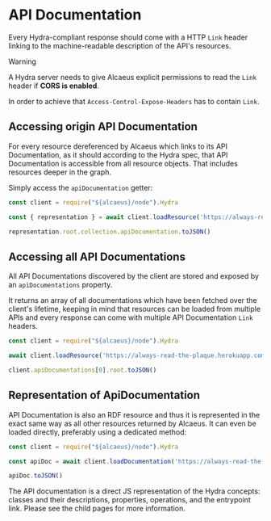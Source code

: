 # API Documentation

Every Hydra-compliant response should come with a HTTP `Link` header linking to the machine-readable description of the API's resources.

> [!WARNING]
> A Hydra server needs to give Alcaeus explicit permissions to read the `Link` header if **CORS is enabled**.
>
> In order to achieve that `Access-Control-Expose-Headers` has to contain `Link`.

## Accessing origin API Documentation

For every resource dereferenced by Alcaeus which links to its API Documentation, as it should according to the Hydra spec, that API Documentation is accessible from all resource objects. That includes resources deeper in the graph.

Simply access the `apiDocumentation` getter:

<run-kit>

```typescript
const client = require("${alcaeus}/node").Hydra

const { representation } = await client.loadResource('https://always-read-the-plaque.herokuapp.com/')

representation.root.collection.apiDocumentation.toJSON()
```

</run-kit>

## Accessing all API Documentations

All API Documentations discovered by the client are stored and exposed by an `apiDocumentations` property.

It returns an array of all documentations which have been fetched over the client's lifetime, keeping in mind that resources can be loaded from multiple APIs and every response can come with multiple API Documentation `Link` headers.

<run-kit>

```typescript
const client = require("${alcaeus}/node").Hydra

await client.loadResource('https://always-read-the-plaque.herokuapp.com/')

client.apiDocumentations[0].root.toJSON()
```

</run-kit>

## Representation of ApiDocumentation

API Documentation is also an RDF resource and thus it is represented in the exact same way as all other resources returned by Alcaeus. It can even be loaded directly, preferably using a dedicated method:

<run-kit>

```typescript
const client = require("${alcaeus}/node").Hydra

const apiDoc = await client.loadDocumentation('https://always-read-the-plaque.herokuapp.com/api')

apiDoc.toJSON()
```

</run-kit>

The API documentation is a direct JS representation of the Hydra concepts: classes and their descriptions, properties, operations, and the entrypoint link. Please see the child pages for more information.

[a]: representations/resource-affordances.md
[api-doc-spec]: http://www.hydra-cg.com/spec/latest/core/#discovering-a-hydra-powered-web-api
